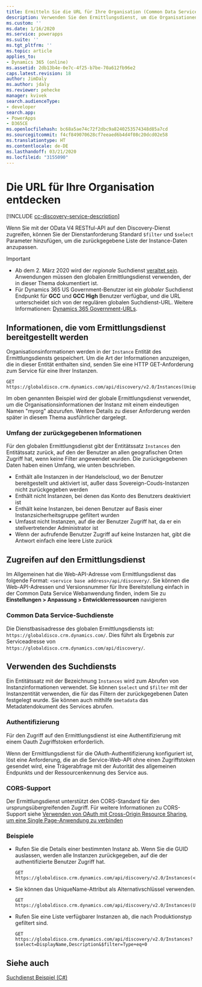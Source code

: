 ```yaml
---
title: Ermitteln Sie die URL für Ihre Organisation (Common Data Service) | Microsoft Docs
description: Verwenden Sie den Ermittlungsdienst, um die Organisationen (Instanzen) zu finden, zu denen der angemeldete Benutzer gehört
ms.custom: ''
ms.date: 1/16/2020
ms.service: powerapps
ms.suite: ''
ms.tgt_pltfrm: ''
ms.topic: article
applies_to:
- Dynamics 365 (online)
ms.assetid: 2db13b4e-0e7c-4f25-b7be-70a612fb96e2
caps.latest.revision: 18
author: JimDaly
ms.author: jdaly
ms.reviewer: pehecke
manager: kvivek
search.audienceType:
- developer
search.app:
- PowerApps
- D365CE
ms.openlocfilehash: bc68a5ae74c72f2dbc9a8240253574348d85a7cd
ms.sourcegitcommit: f4cf849070628cf7eeaed6b4d4f08c20dcd02e58
ms.translationtype: HT
ms.contentlocale: de-DE
ms.lasthandoff: 03/21/2020
ms.locfileid: "3155090"
---
```

# <a name="discover-the-url-for-your-organization"></a>Die URL für Ihre Organisation entdecken

[!INCLUDE [cc-discovery-service-description](../includes/cc-discovery-service-description.md)]

Wenn Sie mit der OData V4 RESTful-API auf den Discovery-Dienst zugreifen, können Sie der Dienstanforderung Standard `$filter` und `$select` Parameter hinzufügen, um die zurückgegebene Liste der Instance-Daten anzupassen.

> [!IMPORTANT]
> - Ab dem 2. März 2020 wird der *regionale* Suchdienst [veraltet sein](/power-platform/important-changes-coming#regional-discovery-service-is-deprecated). Anwendungen müssen den globalen Ermittlungsdienst verwenden, der in dieser Thema dokumentiert ist.  
> - Für Dynamics 365 US Government-Benutzer ist ein *globaler* Suchdienst Endpunkt für **GCC** und **GCC High** Benutzer verfügbar, und die URL unterscheidet sich von der regulären globalen Suchdienst-URL. Weitere Informationen: [Dynamics 365 Government-URLs](https://docs.microsoft.com/dynamics365/customer-engagement/admin/government/microsoft-dynamics-365-government#dynamics-365-us-government-urls).

  
## <a name="information-provided-by-the-discovery-service"></a>Informationen, die vom Ermittlungsdienst bereitgestellt werden 
 
Organisationsinformationen werden in der `Instance` Entität des Ermittlungsdiensts gespeichert.  Um die Art der Informationen anzuzeigen, die in dieser Entität enthalten sind, senden Sie eine HTTP GET-Anforderung zum Service für eine Ihrer Instanzen.  
  
```http  
GET https://globaldisco.crm.dynamics.com/api/discovery/v2.0/Instances(UniqueName='myorg')  
```  
  
Im oben genannten Beispiel wird der globale Ermittlungsdienst verwendet, um die Organisationsinformationen der Instanz mit einem eindeutigen Namen "myorg" abzurufen. Weitere Details zu dieser Anforderung werden später in diesem Thema ausführlicher dargelegt.  

### <a name="scope-of-the-returned-information"></a>Umfang der zurückgegebenen Informationen

Für den globalen Ermittlungsdienst gibt der Entitätssatz `Instances` den Entitätssatz zurück, auf den der Benutzer an allen geografischen Orten Zugriff hat, wenn keine Filter angewendet wurden.   Die zurückgegebenen Daten haben einen Umfang, wie unten beschrieben.  
  
-   Enthält alle Instanzen in der Handelscloud, wo der Benutzer bereitgestellt und aktiviert ist, außer dass Sovereign-Couds-Instanzen nicht zurückgegeben werden
-   Enthält nicht Instanzen, bei denen das Konto des Benutzers deaktiviert ist
-   Enthält keine Instanzen, bei denen Benutzer auf Basis einer Instanzsicherheitsgruppe gefiltert wurden
-   Umfasst nicht Instanzen, auf die der Benutzer Zugriff hat, da er ein stellvertretender Administrator ist
-   Wenn der aufrufende Benutzer Zugriff auf keine Instanzen hat, gibt die Antwort einfach eine leere Liste zurück

## <a name="how-to-access-the-discovery-service"></a>Zugreifen auf den Ermittlungsdienst

Im Allgemeinen hat die Web-API-Adresse vom Ermittlungsdienst das folgende Format: `<service base address>/api/discovery/`.  Sie können die Web-API-Adressen und Versionsnummer für Ihre Bereitstellung einfach in der Common Data Service Webanwendung finden, indem Sie zu **Einstellungen > Anpassung > Entwicklerressourcen** navigieren  
  
### <a name="common-data-service-discovery-services"></a>Common Data Service-Suchdienste  

Die Dienstbasisadresse des globalen Ermittlungsdiensts ist: `https://globaldisco.crm.dynamics.com/`. Dies führt als Ergebnis zur Serviceadresse von `https://globaldisco.crm.dynamics.com/api/discovery/`.  
  
## <a name="using-the-discovery-service"></a>Verwenden des Suchdiensts  

Ein Entitätssatz mit der Bezeichnung `Instances` wird zum Abrufen von Instanzinformationen verwendet. Sie können `$select` und `$filter` mit der Instanzentität verwenden, die für das Filtern der zurückgegebenen Daten festgelegt wurde. Sie können auch mithilfe `$metadata` das Metadatendokument des Services abrufen.  
  
### <a name="authentication"></a>Authentifizierung

Für den Zugriff auf den Ermittlungsdienst ist eine Authentifizierung mit einem Oauth Zugriffstoken erforderlich.

Wenn der Ermittlungsdienst für die OAuth-Authentifizierung konfiguriert ist, löst eine Anforderung, die an die Service-Web-API ohne einen Zugriffstoken gesendet wird, eine Trägerabfrage mit der Autorität des allgemeinen Endpunkts und der Ressourcenkennung des Service aus.

### <a name="cors-support"></a>CORS-Support

Der Ermittlungsdienst unterstützt den CORS-Standard für den ursprungsübergreifenden Zugriff. Für weitere Informationen zu CORS-Support siehe [Verwenden von OAuth mit Cross-Origin Resource Sharing, um eine Single Page-Anwendung zu verbinden](../oauth-cross-origin-resource-sharing-connect-single-page-application.md)  
  
### <a name="examples"></a>Beispiele  
  
-   Rufen Sie die Details einer bestimmten Instanz ab. Wenn Sie die GUID auslassen, werden alle Instanzen zurückgegeben, auf die der authentifizierte Benutzer Zugriff hat.  
  
    ```http      
    GET https://globaldisco.crm.dynamics.com/api/discovery/v2.0/Instances(<guid>)
    ```  
  
-   Sie können das UniqueName-Attribut als Alternativschlüssel verwenden.  
  
    ```http  
    GET https://globaldisco.crm.dynamics.com/api/discovery/v2.0/Instances(UniqueName='myorg')  
    ```  
  
-   Rufen Sie eine Liste verfügbarer Instanzen ab, die nach Produktionstyp gefiltert sind.  
  
    ```http  
    GET https://globaldisco.crm.dynamics.com/api/discovery/v2.0/Instances?$select=DisplayName,Description&$filter=Type+eq+0   
    ```  
  
## <a name="see-also"></a>Siehe auch

[Suchdienst Beispiel (C#)](samples/global-discovery-service-csharp.md)

